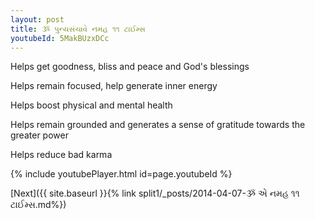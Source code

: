 ```yaml
---
layout: post
title: ૐ પુન્યસંચાવે નમહ ૧૧ ટાઈમ્સ
youtubeId: 5MakBUzxDCc
---
```

 
 
Helps get goodness, bliss and peace and God's blessings
 
Helps remain focused, help generate inner energy 
 
Helps boost physical and mental health 
 
Helps remain grounded and generates a sense of gratitude towards the greater power 
 
Helps reduce bad karma
 
 
 
 


{% include youtubePlayer.html id=page.youtubeId %}
 
[Next]({{ site.baseurl }}{% link  split1/_posts/2014-04-07-ૐ એ નમહ ૧૧ ટાઈમ્સ.md%})
 
